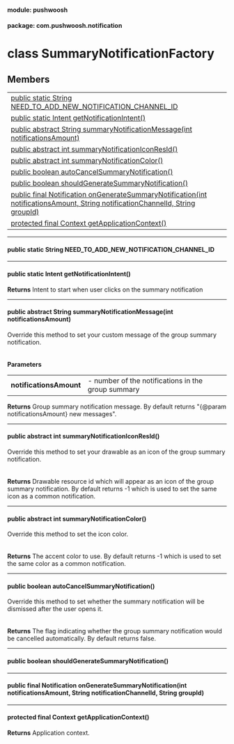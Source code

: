 
#### module: pushwoosh  

#### package: com.pushwoosh.notification  

# <a name="heading"></a>class SummaryNotificationFactory  

## Members  

<table>
	<tr>
		<td><a href="#1a0e84da70b4b9073c0fae46dff3f31e57">public static String NEED_TO_ADD_NEW_NOTIFICATION_CHANNEL_ID</a></td>
	</tr>
	<tr>
		<td><a href="#1a29b9ef5b68a2587f3de46d0c6123f682">public static Intent getNotificationIntent()</a></td>
	</tr>
	<tr>
		<td><a href="#1a7c635747854cc2085fa6677b3e6ecd00">public abstract String summaryNotificationMessage(int notificationsAmount)</a></td>
	</tr>
	<tr>
		<td><a href="#1a5aabd5bbc36bdcfa4daede06c3d536da">public abstract int summaryNotificationIconResId()</a></td>
	</tr>
	<tr>
		<td><a href="#1a91b28368fb966847f5ee5844dcfa97c2">public abstract int summaryNotificationColor()</a></td>
	</tr>
	<tr>
		<td><a href="#1aaddd6b85b91d255ce3d7a6c722a6e8fd">public boolean autoCancelSummaryNotification()</a></td>
	</tr>
	<tr>
		<td><a href="#1a42a9c13c1c210992043ba419edcb6cd8">public boolean shouldGenerateSummaryNotification()</a></td>
	</tr>
	<tr>
		<td><a href="#1a1565a684d102c9aae4a7145d85de82a3">public final Notification onGenerateSummaryNotification(int notificationsAmount, String notificationChannelId, String groupId)</a></td>
	</tr>
	<tr>
		<td><a href="#1aaff7b4fff3e47bd540469afbecdb2349">protected final Context getApplicationContext()</a></td>
	</tr>
</table>


----------  
  

#### <a name="1a0e84da70b4b9073c0fae46dff3f31e57"></a>public static String NEED_TO_ADD_NEW_NOTIFICATION_CHANNEL_ID  


----------  
  

#### <a name="1a29b9ef5b68a2587f3de46d0c6123f682"></a>public static Intent getNotificationIntent()  
<strong>Returns</strong> Intent to start when user clicks on the summary notification 

----------  
  

#### <a name="1a7c635747854cc2085fa6677b3e6ecd00"></a>public abstract String summaryNotificationMessage(int notificationsAmount)  
Override this method to set your custom message of the group summary notification.<br/><br/><br/><strong>Parameters</strong><br/>
<table>
	<tr>
		<td><strong>notificationsAmount</strong></td>
		<td>- number of the notifications in the group summary</td>
	</tr>
</table>
<strong>Returns</strong> Group summary notification message. By default returns "{@param notificationsAmount} new messages". 

----------  
  

#### <a name="1a5aabd5bbc36bdcfa4daede06c3d536da"></a>public abstract int summaryNotificationIconResId()  
Override this method to set your drawable as an icon of the group summary notification.<br/><br/><br/><strong>Returns</strong> Drawable resource id which will appear as an icon of the group summary notification. By default returns -1 which is used to set the same icon as a common notification. 

----------  
  

#### <a name="1a91b28368fb966847f5ee5844dcfa97c2"></a>public abstract int summaryNotificationColor()  
Override this method to set the icon color.<br/><br/><br/><strong>Returns</strong> The accent color to use. By default returns -1 which is used to set the same color as a common notification. 

----------  
  

#### <a name="1aaddd6b85b91d255ce3d7a6c722a6e8fd"></a>public boolean autoCancelSummaryNotification()  
Override this method to set whether the summary notification will be dismissed after the user opens it.<br/><br/><br/><strong>Returns</strong> The flag indicating whether the group summary notification would be cancelled automatically. By default returns false. 

----------  
  

#### <a name="1a42a9c13c1c210992043ba419edcb6cd8"></a>public boolean shouldGenerateSummaryNotification()  


----------  
  

#### <a name="1a1565a684d102c9aae4a7145d85de82a3"></a>public final Notification onGenerateSummaryNotification(int notificationsAmount, String notificationChannelId, String groupId)  


----------  
  

#### <a name="1aaff7b4fff3e47bd540469afbecdb2349"></a>protected final Context getApplicationContext()  
<strong>Returns</strong> Application context. 